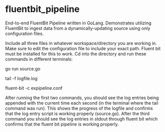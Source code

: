 # fluentbit_pipeline
End-to-end FluentBit Pipeline written in GoLang. Demonstrates utilizing FluentBit to ingest data from a dynamically-updating source using only configuration files.

Include all three files in whatever workspace/directory you are working in. Make sure to edit the configuration file to include your exact path. Fluent bit must be installed for this to work. Cd into the directory and run these commands in different terminals: 

go run source.go

tail -f logfile.log

fluent-bit -c expipeline.conf

After running the first two commands, you should see the log entries being appended with the current time each second (in the terminal where the tail command was run). This shows the progress of the logfile and confirms that the log entry script is working properly (source.go). After the third command you should see the log entries in stdout through fluent bit which confirms that the fluent bit pipeline is working properly.
